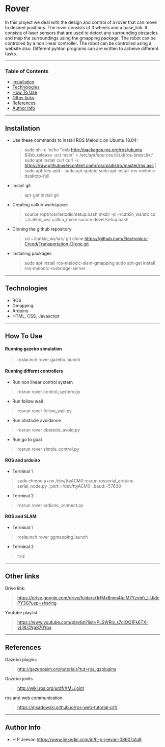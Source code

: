 # Rover

In this project we deal with the design and control of a rover that can move to desired positions. The rover consists of 3 wheels and a base_link. It consists of laser sensors that are used to detect any surrounding obstacles and map the surroundings using the gmapping package. The robot can be controlled by a non linear controller. The robot can be controlled using a website also. Different pyhton programs can are written to acheive different tasks. 

---

### Table of Contents

- [Installation](#installation)
- [Technologies](#technologies)
- [How To Use](#how-to-use)
- [Other links](#other-links)
- [References](#references)
- [Author Info](#author-info)

---

## Installation

- Use these commands to install ROS Melodic on Ubuntu 18.04: 
    > sudo sh -c 'echo "deb http://packages.ros.org/ros/ubuntu $(lsb_release -sc) main" > /etc/apt/sources.list.d/ros-latest.list'
    > sudo apt install curl
    > curl -s https://raw.githubusercontent.com/ros/rosdistro/master/ros.asc | sudo apt-key add -
    > sudo apt update
    > sudo apt install ros-melodic-desktop-full

- Install git
    > apt-get install git

- Creating catkin workspace: 
    > source /opt/ros/melodic/setup.bash
    > mkdir -p ~/catkin_ws/src
    > cd ~/catkin_ws/
    > catkin_make
    > source devel/setup.bash
 
 - Cloning the github repository
    > cd ~/catkin_ws/src/
    > git clone https://github.com/Electronics-Creed/Transportation-Drone.git

 - Installing packages
    > sudo apt install ros-melodic-slam-gmapping
    > sudo apt-get install ros-melodic-rosbridge-server
 
---

## Technologies

- ROS
- Gmapping
- Arduino
- HTML, CSS, Javascript

---

## How To Use

#### Running gazebo simulation
  > roslaunch rover gazebo.launch

#### Running differnt controllers
 - Run non linear control system 
  > rosrun rover control_system.py
 - Run follow wall
  > rosrun rover follow_wall.py
 - Run obstacle avoidance
  > rosrun rover obstacle_avoid.py
 - Run go to goal
  > rosrun rover simple_control.py 


#### ROS and arduino
 - Terminal 1
  > sudo chmod a+rw /dev/ttyACM0
  > rosrun rosserial_arduino serial_node.py _port:=/dev/ttyACM0 _baud:=57600
 - Terminal 2
  > rosrun rover ardiuno_connect.py

#### ROS and SLAM
 - Terminal 1
  > roslaunch rover ggmapping.launch
 - Terminal 2
  > rviz
  
---

## Other links

Drive link: 
 > https://drive.google.com/drive/folders/1rfMxBnnn4IuiM7Yzvbfr_llIJidcPY3G?usp=sharing

Youtube playlist
 > https://www.youtube.com/playlist?list=PLSWRiv_s7diOQ1Fk6TX-yL9LCNg870Yoa

---

## References
Gazebo plugins
 > http://gazebosim.org/tutorials?tut=ros_gzplugins

Gazebo joints
 > http://wiki.ros.org/urdf/XML/joint

ros and web communication
 > https://msadowski.github.io/ros-web-tutorial-pt1/

---

## Author Info

- H P Jeevan https://www.linkedin.com/in/h-p-jeevan-08607a1a8
